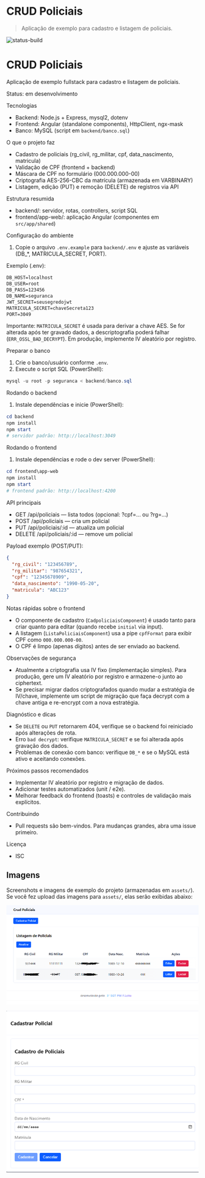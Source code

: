 # CRUD Policiais

> Aplicação de exemplo para cadastro e listagem de policiais.

![status-build](https://img.shields.io/badge/build-pendente-lightgrey)
# CRUD Policiais

Aplicação de exemplo fullstack para cadastro e listagem de policiais.

Status: em desenvolvimento

Tecnologias
- Backend: Node.js + Express, mysql2, dotenv
- Frontend: Angular (standalone components), HttpClient, ngx-mask
- Banco: MySQL (script em `backend/banco.sql`)

O que o projeto faz
- Cadastro de policiais (rg_civil, rg_militar, cpf, data_nascimento, matricula)
- Validação de CPF (frontend + backend)
- Máscara de CPF no formulário (000.000.000-00)
- Criptografia AES-256-CBC da matrícula (armazenada em VARBINARY)
- Listagem, edição (PUT) e remoção (DELETE) de registros via API

Estrutura resumida
- backend/: servidor, rotas, controllers, script SQL
- frontend/app-web/: aplicação Angular (componentes em `src/app/shared`)

Configuração do ambiente
1. Copie o arquivo `.env.example` para `backend/.env` e ajuste as variáveis (DB_*, MATRICULA_SECRET, PORT).

Exemplo (.env):
```
DB_HOST=localhost
DB_USER=root
DB_PASS=123456
DB_NAME=seguranca
JWT_SECRET=seusegredojwt
MATRICULA_SECRET=chaveSecreta123
PORT=3049
```

Importante: `MATRICULA_SECRET` é usada para derivar a chave AES. Se for alterada após ter gravado dados, a descriptografia poderá falhar (`ERR_OSSL_BAD_DECRYPT`). Em produção, implemente IV aleatório por registro.

Preparar o banco
1. Crie o banco/usuário conforme `.env`.
2. Execute o script SQL (PowerShell):

```powershell
mysql -u root -p seguranca < backend/banco.sql
```

Rodando o backend
1. Instale dependências e inicie (PowerShell):

```powershell
cd backend
npm install
npm start
# servidor padrão: http://localhost:3049
```

Rodando o frontend
1. Instale dependências e rode o dev server (PowerShell):

```powershell
cd frontend\app-web
npm install
npm start
# frontend padrão: http://localhost:4200
```

API principais
- GET  /api/policiais — lista todos (opcional: ?cpf=... ou ?rg=...)
- POST /api/policiais — cria um policial
- PUT  /api/policiais/:id — atualiza um policial
- DELETE /api/policiais/:id — remove um policial

Payload exemplo (POST/PUT):
```json
{
  "rg_civil": "123456789",
  "rg_militar": "987654321",
  "cpf": "12345678909",
  "data_nascimento": "1990-05-20",
  "matricula": "ABC123"
}
```

Notas rápidas sobre o frontend
- O componente de cadastro (`CadpoliciaisComponent`) é usado tanto para criar quanto para editar (quando recebe `initial` via input).
- A listagem (`ListaPoliciaisComponent`) usa a pipe `cpfFormat` para exibir CPF como `000.000.000-00`.
- O CPF é limpo (apenas dígitos) antes de ser enviado ao backend.

Observações de segurança
- Atualmente a criptografia usa IV fixo (implementação simples). Para produção, gere um IV aleatório por registro e armazene-o junto ao ciphertext.
- Se precisar migrar dados criptografados quando mudar a estratégia de IV/chave, implemente um script de migração que faça decrypt com a chave antiga e re-encrypt com a nova estratégia.

Diagnóstico e dicas
- Se `DELETE` ou `PUT` retornarem 404, verifique se o backend foi reiniciado após alterações de rota.
- Erro `bad decrypt`: verifique `MATRICULA_SECRET` e se foi alterada após gravação dos dados.
- Problemas de conexão com banco: verifique `DB_*` e se o MySQL está ativo e aceitando conexões.

Próximos passos recomendados
- Implementar IV aleatório por registro e migração de dados.
- Adicionar testes automatizados (unit / e2e).
- Melhorar feedback do frontend (toasts) e controles de validação mais explícitos.

Contribuindo
- Pull requests são bem-vindos. Para mudanças grandes, abra uma issue primeiro.

Licença
- ISC

Imagens
------
Screenshots e imagens de exemplo do projeto (armazenadas em `assets/`). Se você fez upload das imagens para `assets/`, elas serão exibidas abaixo:

![Imagem 1](./assets/imagem1.png)

![Imagem 2](./assets/imagem2.png)
